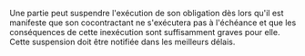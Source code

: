Une partie peut suspendre l'exécution de son obligation dès lors qu'il est manifeste que son cocontractant ne s'exécutera pas à l'échéance et que les conséquences de cette inexécution sont suffisamment graves pour elle. Cette suspension doit être notifiée dans les meilleurs délais.